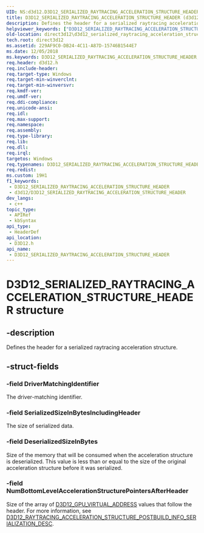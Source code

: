 ```yaml
---
UID: NS:d3d12.D3D12_SERIALIZED_RAYTRACING_ACCELERATION_STRUCTURE_HEADER
title: D3D12_SERIALIZED_RAYTRACING_ACCELERATION_STRUCTURE_HEADER (d3d12.h)
description: Defines the header for a serialized raytracing acceleration structure.
helpviewer_keywords: ["D3D12_SERIALIZED_RAYTRACING_ACCELERATION_STRUCTURE_HEADER","D3D12_SERIALIZED_RAYTRACING_ACCELERATION_STRUCTURE_HEADER structure","PD3D12_SERIALIZED_RAYTRACING_ACCELERATION_STRUCTURE_HEADER","PD3D12_SERIALIZED_RAYTRACING_ACCELERATION_STRUCTURE_HEADER structure pointer","d3d12/D3D12_SERIALIZED_RAYTRACING_ACCELERATION_STRUCTURE_HEADER","d3d12/PD3D12_SERIALIZED_RAYTRACING_ACCELERATION_STRUCTURE_HEADER","direct3d12.d3d12_serialized_raytracing_acceleration_structure_header"]
old-location: direct3d12\d3d12_serialized_raytracing_acceleration_structure_header.htm
tech.root: direct3d12
ms.assetid: 229AF9C0-DB24-4C11-A87D-15746B1544E7
ms.date: 12/05/2018
ms.keywords: D3D12_SERIALIZED_RAYTRACING_ACCELERATION_STRUCTURE_HEADER, D3D12_SERIALIZED_RAYTRACING_ACCELERATION_STRUCTURE_HEADER structure, PD3D12_SERIALIZED_RAYTRACING_ACCELERATION_STRUCTURE_HEADER, PD3D12_SERIALIZED_RAYTRACING_ACCELERATION_STRUCTURE_HEADER structure pointer, d3d12/D3D12_SERIALIZED_RAYTRACING_ACCELERATION_STRUCTURE_HEADER, d3d12/PD3D12_SERIALIZED_RAYTRACING_ACCELERATION_STRUCTURE_HEADER, direct3d12.d3d12_serialized_raytracing_acceleration_structure_header
req.header: d3d12.h
req.include-header: 
req.target-type: Windows
req.target-min-winverclnt: 
req.target-min-winversvr: 
req.kmdf-ver: 
req.umdf-ver: 
req.ddi-compliance: 
req.unicode-ansi: 
req.idl: 
req.max-support: 
req.namespace: 
req.assembly: 
req.type-library: 
req.lib: 
req.dll: 
req.irql: 
targetos: Windows
req.typenames: D3D12_SERIALIZED_RAYTRACING_ACCELERATION_STRUCTURE_HEADER
req.redist: 
ms.custom: 19H1
f1_keywords:
 - D3D12_SERIALIZED_RAYTRACING_ACCELERATION_STRUCTURE_HEADER
 - d3d12/D3D12_SERIALIZED_RAYTRACING_ACCELERATION_STRUCTURE_HEADER
dev_langs:
 - c++
topic_type:
 - APIRef
 - kbSyntax
api_type:
 - HeaderDef
api_location:
 - D3D12.h
api_name:
 - D3D12_SERIALIZED_RAYTRACING_ACCELERATION_STRUCTURE_HEADER
---
```


# D3D12_SERIALIZED_RAYTRACING_ACCELERATION_STRUCTURE_HEADER structure


## -description

Defines the header for a serialized raytracing acceleration structure.

## -struct-fields

### -field DriverMatchingIdentifier

The driver-matching identifier.

### -field SerializedSizeInBytesIncludingHeader

The size of serialized data.

### -field DeserializedSizeInBytes

Size of the memory that will be consumed when the acceleration structure is deserialized.  This value is less than or equal to the size of the original acceleration structure before it was serialized.

### -field NumBottomLevelAccelerationStructurePointersAfterHeader

Size of the array of <a href="/windows/desktop/direct3d12/d3d12_gpu_virtual_address">D3D12_GPU_VIRTUAL_ADDRESS</a> values that follow the header.  For more information, see <a href="/windows/desktop/api/d3d12/ns-d3d12-d3d12_raytracing_acceleration_structure_postbuild_info_serialization_desc">D3D12_RAYTRACING_ACCELERATION_STRUCTURE_POSTBUILD_INFO_SERIALIZATION_DESC</a>.